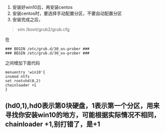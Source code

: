 1. 安装好win10后，再安装centos
2. 安装centos时，要选择手动配置分区，不要自动配置分区
3. 安装完成之后，
>vim /boot/grub2/grub.cfg

在    

    ### BEGIN /etc/grub.d/30_os-prober ###
    ### BEGIN /etc/grub.d/30_os-prober ###

之间增加下面代码    
 
    menuentry 'win10'{
    insmod ntfs
    set root=hd(0,2)
    chainloader +1
    }

## (hd0,1),hd0表示第0块硬盘，1表示第一个分区，用来寻找你安装win10的地方，可能根据实际情况不相同，chainloader +1,别打错了，是+1

